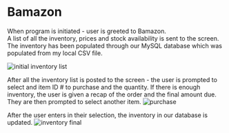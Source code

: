 # Bamazon

When program is initiated - user is greeted to Bamazon.  
A list of all the inventory, prices and stock availability is sent to the screen. The inventory has been populated through our MySQL database which was populated from my local CSV file. 

![initial inventory list](https://cloud.githubusercontent.com/assets/22968949/25807340/7e50bdfa-33d4-11e7-84cb-0f9c377ffa61.gif)

After all the inventory list is posted to the screen - the user is prompted to select and item ID # to purchase and the quantity.
If there is enough inventory, the user is given a recap of the order and the final amount due. They are then prompted to select another item.
![purchase](https://cloud.githubusercontent.com/assets/22968949/25808453/25d3d6ea-33d8-11e7-9029-8b332b42221f.gif)

After the user enters in their selection, the inventory in our database is updated. 
![inventory final](https://cloud.githubusercontent.com/assets/22968949/25807476/f4823878-33d4-11e7-9ec2-9905bd694cc6.gif)






